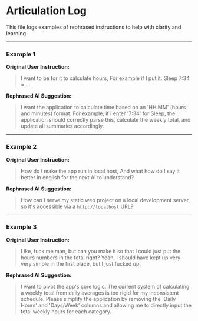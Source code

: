 # Articulation Log

This file logs examples of rephrased instructions to help with clarity and learning.

---

### Example 1

**Original User Instruction:**
> I want to be for it to calculate hours, For example if I put it: Sleep 7:34 =....

**Rephrased AI Suggestion:**
> I want the application to calculate time based on an 'HH:MM' (hours and minutes) format. For example, if I enter '7:34' for Sleep, the application should correctly parse this, calculate the weekly total, and update all summaries accordingly.

---

### Example 2

**Original User Instruction:**
> How do I make the app run in local host, And what how do I say it better in english for the next AI to understand?

**Rephrased AI Suggestion:**
> How can I serve my static web project on a local development server, so it's accessible via a `http://localhost` URL?

---

### Example 3

**Original User Instruction:**
> Like, fuck me man, but can you make it so that I could just put the hours numbers in the total right? Yeah, I should have kept up very very simple in the first place, but I just fucked up.

**Rephrased AI Suggestion:**
> I want to pivot the app's core logic. The current system of calculating a weekly total from daily averages is too rigid for my inconsistent schedule. Please simplify the application by removing the 'Daily Hours' and 'Days/Week' columns and allowing me to directly input the total weekly hours for each category.
